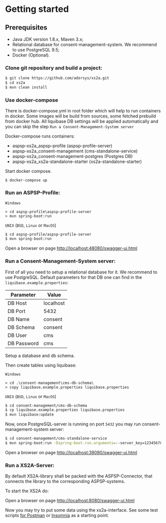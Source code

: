 # Getting started

## Prerequisites

- Java JDK version 1.8.x, Maven 3.x;
- Relational database for consent-management-system. We recommend to use PostgreSQL 9.5;
- Docker (Optional).


### Clone git repository and build a project:
```bash
$ git clone https://github.com/adorsys/xs2a.git
$ cd xs2a
$ mvn clean install
```

### Use docker-compose

There is docker-compose.yml in root folder which will help to run containers in docker.
Some images will be build from sources, some fetched prebuild from docker hub.
All liquibase DB settings will be applied automatically and you can skip the step `Run a Consent-Management-System server`

Docker-compose runs containers: 
- aspsp-xs2a_aspsp-profile (aspsp-profile-server)
- aspsp-xs2a_consent-management (cms-standalone-service)
- aspsp-xs2a_consent-management-postgres (Postgres DB)
- aspsp-xs2a_xs2a-standalone-starter (xs2a-standalone-starter)

Start docker compose.
```
$ docker-compose up
```

### Run an ASPSP-Profile:
`Windows`
```
> cd aspsp-profile\aspsp-profile-server
> mvn spring-boot:run
```

`UNIX` (`BSD`, `Linux` or `MacOS`)
```bash
$ cd aspsp-profile/aspsp-profile-server
$ mvn spring-boot:run
```
Open a browser on page [http://localhost:48080/swagger-ui.html](http://localhost:48080/swagger-ui.html)

### Run a Consent-Management-System server:
First of all you need to setup a relational database for it.
We recommend to use PostgreSQL.
Default parameters for that DB one can find in the `liquibase.example.properties`:

| Parameter   | Value     |
|-------------|-----------|
| DB Host     | localhost |
| DB Port     | 5432      |
| DB Name     | consent   |
| DB Schema   | consent   |
| DB User     | cms       |
| DB Password | cms       |

Setup a database and db schema.

Then create tables using liquibase:

`Windows`
```
> cd .\consent-management\cms-db-schema\
> copy liquibase.example.properties liquibase.properties
```

`UNIX` (`BSD`, `Linux` or `MacOS`)
```bash
$ cd consent-management/cms-db-schema
$ cp liquibase.example.properties liquibase.properties
$ mvn liquibase:update
```

Now, once PostgreSQL-server is running on port `5432` you may run consent-management-system server:
```bash
$ cd consent-management/cms-standalone-service
$ mvn spring-boot:run -Dspring-boot.run.arguments=--server_key=12345678
```
Open a browser on page [http://localhost:38080/swagger-ui.html](http://localhost:38080/swagger-ui.html)

### Run a XS2A-Server:
By default XS2A-library shall be packed with the ASPSP-Connector, that connects the library to the corresponding ASPSP-systems.

To start the XS2A do:

Open a browser on page [http://localhost:8080/swagger-ui.html](http://localhost:8080/swagger-ui.html)

Now you may try to put some data using the xs2a-interface.
See some test scripts [for Postman](../scripts/tests/postman) or [Insomnia](../scripts/tests/insomnia) as a starting point.
